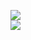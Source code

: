 [![](https://img.shields.io/badge/Made%20With-Github%20Spray-lightgrey.svg?style=for-the-badge&logo=github)](https://github.com/Annihil/github-spray#1649)  
[![](https://i.imgur.com/2DrTn0Z.gif)](https://github.com/Annihil/github-spray)